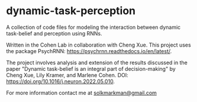 # dynamic-task-perception
A collection of code files for modeling the interaction between dynamic task-belief and perception using RNNs.

Written in the Cohen Lab in collaboration with Cheng Xue. This project uses the package PsychRNN: https://psychrnn.readthedocs.io/en/latest/.

The project involves analysis and extension of the results discussed in the paper "Dynamic task-belief is an integral part of decision-making" by Cheng Xue, Lily Kramer, and Marlene Cohen. DOI: https://doi.org/10.1016/j.neuron.2022.05.010.

For more information contact me at solkmarkman@gmail.com
